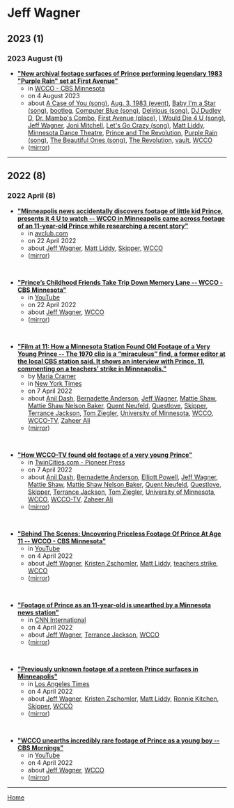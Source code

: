 # Jeff Wagner

## 2023 (1)

### 2023 August (1)

 - [**"New archival footage surfaces of Prince performing legendary 1983 "Purple Rain" set at First Avenue"**](https://www.cbsnews.com/minnesota/news/new-archival-footage-prince-1983-purple-rain-set-first-avenue-computer-blue/)
    - in [WCCO - CBS Minnesota](../../publications/u-z/wcco-cbs-minnesota/index.md)
    - on 4 August 2023
    - about [A Case of You (song)](../../topics/song/a-case-of-you/index.md), [Aug. 3, 1983 (event)](../../topics/event/aug-3-1983/index.md), [Baby I'm a Star (song)](../../topics/song/baby-i-m-a-star/index.md), [bootleg](../../topics/bootleg/index.md), [Computer Blue (song)](../../topics/song/computer-blue/index.md), [Delirious (song)](../../topics/song/delirious/index.md), [DJ Dudley D](../../topics/dj-dudley-d/index.md), [Dr. Mambo's Combo](../../topics/dr-mambo-s-combo/index.md), [First Avenue (place)](../../topics/place/first-avenue/index.md), [I Would Die 4 U (song)](../../topics/song/i-would-die-4-u/index.md), [Jeff Wagner](../../topics/jeff-wagner/index.md), [Joni Mitchell](../../topics/joni-mitchell/index.md), [Let's Go Crazy (song)](../../topics/song/let-s-go-crazy/index.md), [Matt Liddy](../../topics/matt-liddy/index.md), [Minnesota Dance Theatre](../../topics/minnesota-dance-theatre/index.md), [Prince and The Revolution](../../topics/prince-and-the-revolution/index.md), [Purple Rain (song)](../../topics/song/purple-rain/index.md), [The Beautiful Ones (song)](../../topics/song/the-beautiful-ones/index.md), [The Revolution](../../topics/the-revolution/index.md), [vault](../../topics/vault/index.md), [WCCO](../../topics/wcco/index.md)
    - ([mirror](https://web.archive.org/web/*/https://www.cbsnews.com/minnesota/news/new-archival-footage-prince-1983-purple-rain-set-first-avenue-computer-blue/))

----

## 2022 (8)

### 2022 April (8)

 - [**"Minneapolis news accidentally discovers footage of little kid Prince, presents it 4 U to watch -- WCCO in Minneapolis came across footage of an 11-year-old Prince while researching a recent story"**](https://www.avclub.com/young-prince-interview-wcco-minneapolis-1848745364)
    - in [avclub.com](../../publications/a-e/avclub-com/index.md)
    - on 22 April 2022
    - about [Jeff Wagner](../../topics/jeff-wagner/index.md), [Matt Liddy](../../topics/matt-liddy/index.md), [Skipper](../../topics/skipper/index.md), [WCCO](../../topics/wcco/index.md)
    - ([mirror](https://web.archive.org/web/*/https://www.avclub.com/young-prince-interview-wcco-minneapolis-1848745364))

<br />

 - [**"Prince’s Childhood Friends Take Trip Down Memory Lane -- WCCO - CBS Minnesota"**](https://www.youtube.com/watch?v=XivWwz-dVUA)
    - in [YouTube](../../publications/u-z/youtube/index.md)
    - on 22 April 2022
    - about [Jeff Wagner](../../topics/jeff-wagner/index.md), [WCCO](../../topics/wcco/index.md)
    - ([mirror](https://web.archive.org/web/*/https://www.youtube.com/watch?v=XivWwz-dVUA))

<br />

 - [**"Film at 11: How a Minnesota Station Found Old Footage of a Very Young Prince -- The 1970 clip is a “miraculous” find, a former editor at the local CBS station said. It shows an interview with Prince, 11, commenting on a teachers’ strike in Minneapolis."**](https://www.nytimes.com/2022/04/07/us/prince-1970-teachers-strike-wcco.html)
    - by [Maria Cramer](../../authors/maria-cramer/index.md)
    - in [New York Times](../../publications/k-o/new-york-times/index.md)
    - on 7 April 2022
    - about [Anil Dash](../../topics/anil-dash/index.md), [Bernadette Anderson](../../topics/bernadette-anderson/index.md), [Jeff Wagner](../../topics/jeff-wagner/index.md), [Mattie Shaw](../../topics/mattie-shaw/index.md), [Mattie Shaw Nelson Baker](../../topics/mattie-shaw-nelson-baker/index.md), [Quent Neufeld](../../topics/quent-neufeld/index.md), [Questlove](../../topics/questlove/index.md), [Skipper](../../topics/skipper/index.md), [Terrance Jackson](../../topics/terrance-jackson/index.md), [Tom Ziegler](../../topics/tom-ziegler/index.md), [University of Minnesota](../../topics/university-of-minnesota/index.md), [WCCO](../../topics/wcco/index.md), [WCCO-TV](../../topics/wcco-tv/index.md), [Zaheer Ali](../../topics/zaheer-ali/index.md)
    - ([mirror](https://web.archive.org/web/*/https://www.nytimes.com/2022/04/07/us/prince-1970-teachers-strike-wcco.html))

<br />

 - [**"How WCCO-TV found old footage of a very young Prince"**](https://www.twincities.com/2022/04/07/film-at-11-how-wcco-tv-found-old-footage-of-a-very-young-prince/)
    - in [TwinCities.com - Pioneer Press](../../publications/p-t/twincities-com-pioneer-press/index.md)
    - on 7 April 2022
    - about [Anil Dash](../../topics/anil-dash/index.md), [Bernadette Anderson](../../topics/bernadette-anderson/index.md), [Elliott Powell](../../topics/elliott-powell/index.md), [Jeff Wagner](../../topics/jeff-wagner/index.md), [Mattie Shaw](../../topics/mattie-shaw/index.md), [Mattie Shaw Nelson Baker](../../topics/mattie-shaw-nelson-baker/index.md), [Quent Neufeld](../../topics/quent-neufeld/index.md), [Questlove](../../topics/questlove/index.md), [Skipper](../../topics/skipper/index.md), [Terrance Jackson](../../topics/terrance-jackson/index.md), [Tom Ziegler](../../topics/tom-ziegler/index.md), [University of Minnesota](../../topics/university-of-minnesota/index.md), [WCCO](../../topics/wcco/index.md), [WCCO-TV](../../topics/wcco-tv/index.md), [Zaheer Ali](../../topics/zaheer-ali/index.md)
    - ([mirror](https://web.archive.org/web/*/https://www.twincities.com/2022/04/07/film-at-11-how-wcco-tv-found-old-footage-of-a-very-young-prince/))

<br />

 - [**"Behind The Scenes: Uncovering Priceless Footage Of Prince At Age 11 -- WCCO - CBS Minnesota"**](https://www.youtube.com/watch?v=FdUsFuR2DbI)
    - in [YouTube](../../publications/u-z/youtube/index.md)
    - on 4 April 2022
    - about [Jeff Wagner](../../topics/jeff-wagner/index.md), [Kristen Zschomler](../../topics/kristen-zschomler/index.md), [Matt Liddy](../../topics/matt-liddy/index.md), [teachers strike](../../topics/teachers-strike/index.md), [WCCO](../../topics/wcco/index.md)
    - ([mirror](https://web.archive.org/web/*/https://www.youtube.com/watch?v=FdUsFuR2DbI))

<br />

 - [**"Footage of Prince as an 11-year-old is unearthed by a Minnesota news station"**](https://edition.cnn.com/2022/04/04/entertainment/prince-childhood-footage-wcco-archives-cec/index.html)
    - in [CNN International](../../publications/a-e/cnn-international/index.md)
    - on 4 April 2022
    - about [Jeff Wagner](../../topics/jeff-wagner/index.md), [Terrance Jackson](../../topics/terrance-jackson/index.md), [WCCO](../../topics/wcco/index.md)
    - ([mirror](https://web.archive.org/web/*/https://edition.cnn.com/2022/04/04/entertainment/prince-childhood-footage-wcco-archives-cec/index.html))

<br />

 - [**"Previously unknown footage of a preteen Prince surfaces in Minneapolis"**](https://www.latimes.com/entertainment-arts/music/story/2022-04-04/prince-at-11-footage)
    - in [Los Angeles Times](../../publications/k-o/los-angeles-times/index.md)
    - on 4 April 2022
    - about [Jeff Wagner](../../topics/jeff-wagner/index.md), [Kristen Zschomler](../../topics/kristen-zschomler/index.md), [Matt Liddy](../../topics/matt-liddy/index.md), [Ronnie Kitchen](../../topics/ronnie-kitchen/index.md), [Skipper](../../topics/skipper/index.md), [WCCO](../../topics/wcco/index.md)
    - ([mirror](https://web.archive.org/web/*/https://www.latimes.com/entertainment-arts/music/story/2022-04-04/prince-at-11-footage))

<br />

 - [**"WCCO unearths incredibly rare footage of Prince as a young boy -- CBS Mornings"**](https://www.youtube.com/watch?v=xoUd3Mm8BpY)
    - in [YouTube](../../publications/u-z/youtube/index.md)
    - on 4 April 2022
    - about [Jeff Wagner](../../topics/jeff-wagner/index.md), [WCCO](../../topics/wcco/index.md)
    - ([mirror](https://web.archive.org/web/*/https://www.youtube.com/watch?v=xoUd3Mm8BpY))

----

[Home](../index.md)
